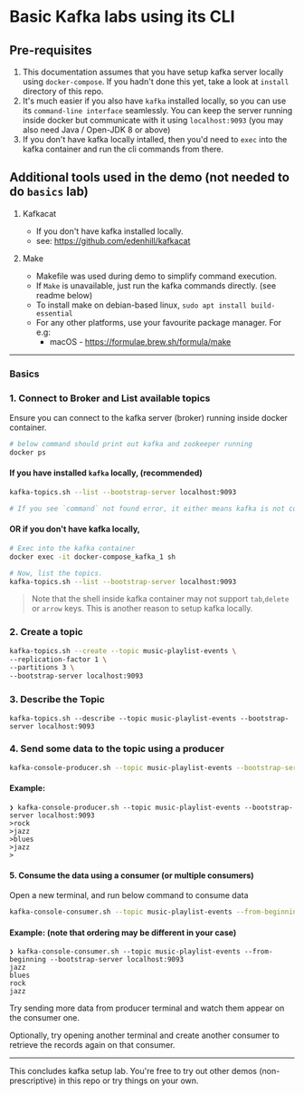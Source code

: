 # Basic Kafka labs using its CLI 

## Pre-requisites

1. This documentation assumes that you have setup kafka server locally using `docker-compose`. If you hadn't done this yet, take a look at `install` directory of this repo.
2. It's much easier if you also have `kafka` installed locally, so you can use its `command-line interface` seamlessly. You can keep the server running inside docker but communicate with it using `localhost:9093` (you may also need Java / Open-JDK 8 or above)
3. If you don't have kafka locally intalled, then you'd need to `exec` into the kafka container and run the cli commands from there.

## Additional tools used in the demo (not needed to do `basics` lab)

1. Kafkacat 
    * If you don't have kafka installed locally. 
    * see: https://github.com/edenhill/kafkacat

2. Make
    * Makefile was used during demo to simplify command execution.  
    * If `Make` is unavailable, just run the kafka commands directly. (see readme below)
    * To install make on debian-based linux, `sudo apt install build-essential`
    * For any other platforms, use your favourite package manager. For e.g:
        * macOS -  https://formulae.brew.sh/formula/make             
---

### Basics

### 1. Connect to Broker and List available topics 

Ensure you can connect to the kafka server (broker) running inside docker container.

```bash
# below command should print out kafka and zookeeper running
docker ps
```

#### If you have installed `kafka` locally, (recommended)
```bash
kafka-topics.sh --list --bootstrap-server localhost:9093

# If you see `command` not found error, it either means kafka is not correctly installed or it's not added to PATH correctly.
```

#### **OR if you don't** have kafka locally,
```bash
# Exec into the kafka container
docker exec -it docker-compose_kafka_1 sh

# Now, list the topics.
kafka-topics.sh --list --bootstrap-server localhost:9093
```

> Note that the shell inside kafka container may not support `tab`,`delete` or `arrow` keys. This is another reason to setup kafka locally.

### 2. Create a topic

```bash
kafka-topics.sh --create --topic music-playlist-events \
--replication-factor 1 \
--partitions 3 \
--bootstrap-server localhost:9093
```

### 3. Describe the Topic

```
kafka-topics.sh --describe --topic music-playlist-events --bootstrap-server localhost:9093
```

### 4. Send some data to the topic using a producer

```bash
kafka-console-producer.sh --topic music-playlist-events --bootstrap-server localhost:9093
```

#### Example:

```
❯ kafka-console-producer.sh --topic music-playlist-events --bootstrap-server localhost:9093
>rock
>jazz
>blues
>jazz
>
```

#### 5. Consume the data using a consumer (or multiple consumers)

Open a new terminal, and run below command to consume data

```bash
kafka-console-consumer.sh --topic music-playlist-events --from-beginning --bootstrap-server localhost:9093
```

#### Example: (note that ordering may be different in your case)

```
❯ kafka-console-consumer.sh --topic music-playlist-events --from-beginning --bootstrap-server localhost:9093
jazz
blues
rock
jazz
```

Try sending more data from producer terminal and watch them appear on the consumer one. 

Optionally, try opening another terminal and create another consumer to retrieve the records again on that consumer.

---

This concludes kafka setup lab. You're free to try out other demos (non-prescriptive) in this repo or try things on your own. 
